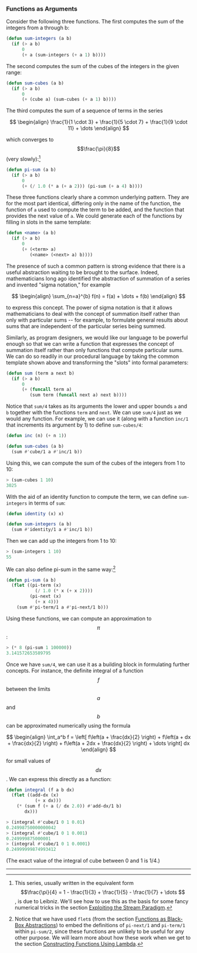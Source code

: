 ### Functions as Arguments

Consider the following three functions. The first computes the sum of the integers from a through b:

```lisp
(defun sum-integers (a b)
  (if (> a b)
      0
      (+ a (sum-integers (+ a 1) b))))
```

The second computes the sum of the cubes of the integers in the given range:

```lisp
(defun sum-cubes (a b)
  (if (> a b)
      0
      (+ (cube a) (sum-cubes (+ a 1) b))))
```

The third computes the sum of a sequence of terms in the series

$$
\begin{align}
\frac{1}{1 \cdot 3} + \frac{1}{5 \cdot 7} + \frac{1}{9 \cdot 11} + \dots
\end{align}
$$

which converges to $$\frac{\pi}{8}$$ (very slowly):[^1]

```lisp
(defun pi-sum (a b)
  (if (> a b)
      0
      (+ (/ 1.0 (* a (+ a 2))) (pi-sum (+ a 4) b))))
```

These three functions clearly share a common underlying pattern. They are for the most part identical, differing only in the name of the function, the function of ``a`` used to compute the term to be added, and the function that provides the next value of ``a``. We could generate each of the functions by filling in slots in the same template:

```lisp
(defun <name> (a b)
  (if (> a b)
      0
      (+ (<term> a)
         (<name> (<next> a) b))))
```

The presence of such a common pattern is strong evidence that there is a useful abstraction waiting to be brought to the surface. Indeed, mathematicians long ago identified the abstraction of summation of a series and invented "sigma notation," for example

$$
\begin{align}
\sum_{n=a}^{b} f(n) = f(a) + \dots + f(b)
\end{align}
$$

to express this concept. The power of sigma notation is that it allows mathematicians to deal with the concept of summation itself rather than only with particular sums -- for example, to formulate general results about sums that are independent of the particular series being summed.

Similarly, as program designers, we would like our language to be powerful enough so that we can write a function that expresses the concept of summation itself rather than only functions that compute particular sums. We can do so readily in our procedural language by taking the common template shown above and transforming the "slots" into formal parameters:

```lisp
(defun sum (term a next b)
  (if (> a b)
      0
      (+ (funcall term a)
         (sum term (funcall next a) next b))))
```

Notice that ``sum/4`` takes as its arguments the lower and upper bounds ``a`` and ``b`` together with the functions ``term`` and ``next``. We can use ``sum/4`` just as we would any function. For example, we can use it (along with a function ``inc/1`` that increments its argument by 1) to define ``sum-cubes/4``:

```lisp
(defun inc (n) (+ n 1))

(defun sum-cubes (a b)
  (sum #'cube/1 a #'inc/1 b))
```

Using this, we can compute the sum of the cubes of the integers from 1 to 10:

```lisp
> (sum-cubes 1 10)
3025
```

With the aid of an identity function to compute the term, we can define ``sum-integers`` in terms of ``sum``:

```lisp
(defun identity (x) x)

(defun sum-integers (a b)
  (sum #'identity/1 a #'inc/1 b))
```

 Then we can add up the integers from 1 to 10:

```lisp
> (sum-integers 1 10)
55
```

We can also define pi-sum in the same way:[^2]

```lisp
(defun pi-sum (a b)
  (flet ((pi-term (x)
           (/ 1.0 (* x (+ x 2))))
         (pi-next (x)
           (+ x 4)))
    (sum #'pi-term/1 a #'pi-next/1 b)))
```

Using these functions, we can compute an approximation to $$\pi$$:

```lisp
> (* 8 (pi-sum 1 100000))
3.141572653589795
```

Once we have ``sum/4``, we can use it as a building block in formulating further concepts. For instance, the definite integral of a function $$f$$ between the limits $$a$$ and $$b$$ can be approximated numerically using the formula

$$
\begin{align}
\int_a^b f = \left[
f\left(a + \frac{dx}{2} \right) +
f\left(a + dx + \frac{dx}{2} \right) +
f\left(a + 2dx + \frac{dx}{2} \right) + \dots
\right] dx
\end{align}
$$

for small values of $$dx$$. We can express this directly as a function:

```lisp
(defun integral (f a b dx)
  (flet ((add-dx (x)
           (+ x dx)))
    (* (sum f (+ a (/ dx 2.0)) #'add-dx/1 b)
       dx)))
```

```lisp
> (integral #'cube/1 0 1 0.01)
0.24998750000000042
> (integral #'cube/1 0 1 0.001)
0.249999875000001
> (integral #'cube/1 0 1 0.0001)
0.24999999874993412
```

(The exact value of the integral of cube between 0 and 1 is 1/4.)

----

[^1]: This series, usually written in the equivalent form $$\frac{\pi}{4} = 1 - \frac{1}{3} + \frac{1}{5} - \frac{1}{7} + \dots $$, is due to Leibniz. We'll see how to use this as the basis for some fancy numerical tricks in the section [Exploiting the Stream Paradigm]().

[^2]: Notice that we have used ``flet``s (from the section [Functions as Black-Box Abstractions]()) to embed the definitions of ``pi-next/1`` and ``pi-term/1`` within ``pi-sum/2``, since these functions are unlikely to be useful for any other purpose. We will learn more about how these work when we get to the section [Constructing Functions Using Lambda]().




